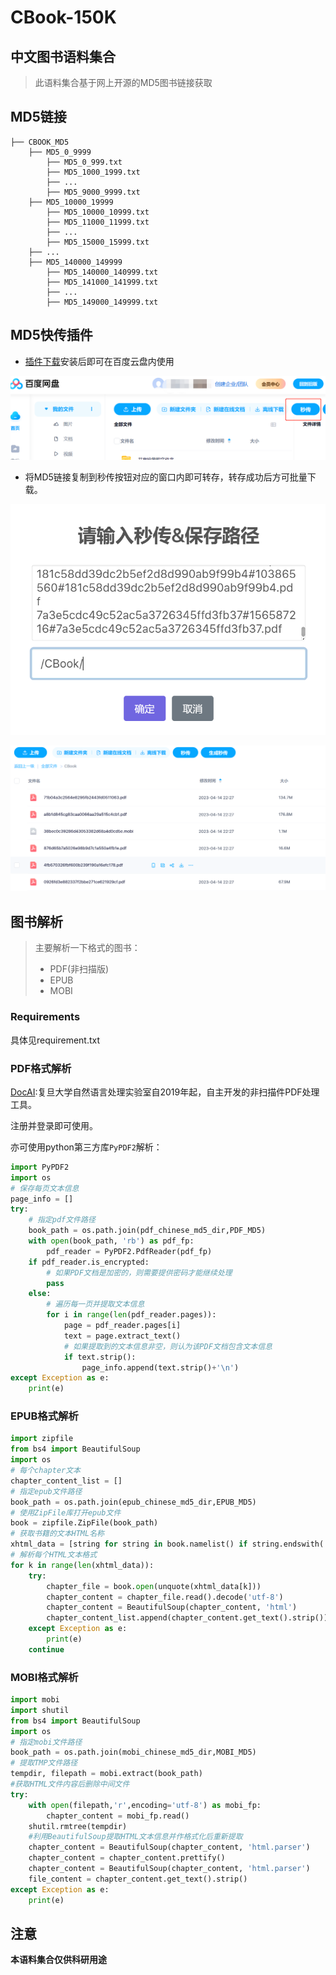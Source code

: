 # CBook-150K
## 中文图书语料集合

> 此语料集合基于网上开源的MD5图书链接获取

## MD5链接

```Shell
├── CBOOK_MD5
	├── MD5_0_9999
        ├── MD5_0_999.txt
        ├── MD5_1000_1999.txt
        ├── ...
        ├── MD5_9000_9999.txt
    ├── MD5_10000_19999
        ├── MD5_10000_10999.txt
        ├── MD5_11000_11999.txt
        ├── ...
        ├── MD5_15000_15999.txt
    ├── ...
    ├── MD5_140000_149999
        ├── MD5_140000_140999.txt
        ├── MD5_141000_141999.txt
        ├── ...
        ├── MD5_149000_149999.txt
```

## MD5快传插件

* [插件下载](https://mengzonefire.code.misakanet.cn/rapid-upload-userscript-doc/)安装后即可在百度云盘内使用

![view1](imgs/baiduyun_view1.png)



* 将MD5链接复制到秒传按钮对应的窗口内即可转存，转存成功后方可批量下载。

![view2](imgs/baiduyun_view2.png)

![view3](imgs/baiduyun_view3.png)

## 图书解析

>主要解析一下格式的图书：
>
>* PDF(非扫描版)
>* EPUB
>* MOBI

### Requirements

具体见requirement.txt

### PDF格式解析

[DocAI](http://www.doc-ai.cn/):复旦大学自然语言处理实验室自2019年起，自主开发的非扫描件PDF处理工具。

注册并登录即可使用。

亦可使用python第三方库`PyPDF2`解析：

``` python
import PyPDF2
import os
# 保存每页文本信息
page_info = []
try:
    # 指定pdf文件路径
    book_path = os.path.join(pdf_chinese_md5_dir,PDF_MD5)
    with open(book_path, 'rb') as pdf_fp:
        pdf_reader = PyPDF2.PdfReader(pdf_fp)
    if pdf_reader.is_encrypted:
        # 如果PDF文档是加密的，则需要提供密码才能继续处理
        pass
    else:
        # 遍历每一页并提取文本信息
        for i in range(len(pdf_reader.pages)):
            page = pdf_reader.pages[i]
            text = page.extract_text()
            # 如果提取到的文本信息非空，则认为该PDF文档包含文本信息
            if text.strip():
                page_info.append(text.strip()+'\n')
except Exception as e:
	print(e)
```


### EPUB格式解析

``` python
import zipfile
from bs4 import BeautifulSoup
import os
# 每个chapter文本
chapter_content_list = []
# 指定epub文件路径
book_path = os.path.join(epub_chinese_md5_dir,EPUB_MD5)
# 使用ZipFile库打开epub文件
book = zipfile.ZipFile(book_path)
# 获取书籍的文本HTML名称
xhtml_data = [string for string in book.namelist() if string.endswith('xhtml') or string.endswith('html') or string.endswith('xml')]
# 解析每个HTML文本格式
for k in range(len(xhtml_data)):
    try:
        chapter_file = book.open(unquote(xhtml_data[k]))
        chapter_content = chapter_file.read().decode('utf-8')
        chapter_content = BeautifulSoup(chapter_content, 'html')
        chapter_content_list.append(chapter_content.get_text().strip())
    except Exception as e:
        print(e)
    continue
```

### MOBI格式解析

``` python
import mobi
import shutil
from bs4 import BeautifulSoup
import os
# 指定mobi文件路径
book_path = os.path.join(mobi_chinese_md5_dir,MOBI_MD5)
# 提取TMP文件路径
tempdir, filepath = mobi.extract(book_path)
#获取HTML文件内容后删除中间文件
try:
    with open(filepath,'r',encoding='utf-8') as mobi_fp:
        chapter_content = mobi_fp.read()
    shutil.rmtree(tempdir)
    #利用BeautifulSoup提取HTML文本信息并作格式化后重新提取
    chapter_content = BeautifulSoup(chapter_content, 'html.parser')
    chapter_content = chapter_content.prettify()
    chapter_content = BeautifulSoup(chapter_content, 'html.parser')
    file_content = chapter_content.get_text().strip()
except Exception as e:
    print(e)
```

## 注意

**本语料集合仅供科研用途**
